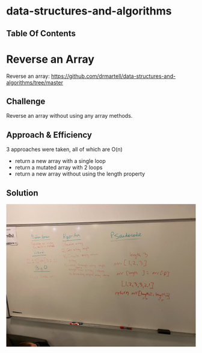 # data-structures-and-algorithms

## Table Of Contents
# Reverse an Array
Reverse an array: https://github.com/drmartell/data-structures-and-algorithms/tree/master

## Challenge
Reverse an array without using any array methods.

## Approach & Efficiency
3 approaches were taken, all of which are O(n)
- return a new array with a single loop
- return a mutated array with 2 loops
- return a new array without using the length property

## Solution
![Whiteboard image](/assets/array-reverse.jpg)
